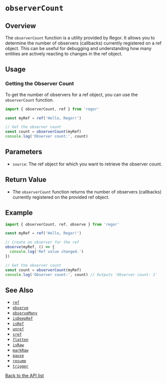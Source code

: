 # `observerCount`

## Overview

The `observerCount` function is a utility provided by Regor. It allows you to determine the number of observers (callbacks) currently registered on a ref object. This can be useful for debugging and understanding how many entities are actively reacting to changes in the ref object.

## Usage

### Getting the Observer Count

To get the number of observers for a ref object, you can use the `observerCount` function.

```ts
import { observerCount, ref } from 'regor'

const myRef = ref('Hello, Regor!')

// Get the observer count
const count = observerCount(myRef)
console.log('Observer count:', count)
```

## Parameters

- `source`: The ref object for which you want to retrieve the observer count.

## Return Value

- The `observerCount` function returns the number of observers (callbacks) currently registered on the provided ref object.

## Example

```ts
import { observerCount, ref, observe } from 'regor'

const myRef = ref('Hello, Regor!')

// Create an observer for the ref
observe(myRef, () => {
  console.log('Ref value changed.')
})

// Get the observer count
const count = observerCount(myRef)
console.log('Observer count:', count) // Outputs 'Observer count: 1'
```

## See Also

- [`ref`](ref.md)
- [`observe`](observe.md)
- [`observeMany`](observeMany.md)
- [`isDeepRef`](isDeepRef.md)
- [`isRef`](isRef.md)
- [`unref`](unref.md)
- [`sref`](sref.md)
- [`flatten`](flatten.md)
- [`isRaw`](isRaw.md)
- [`markRaw`](markRaw.md)
- [`pause`](pause.md)
- [`resume`](resume.md)
- [`trigger`](trigger.md)

[Back to the API list](regor-api.md)
